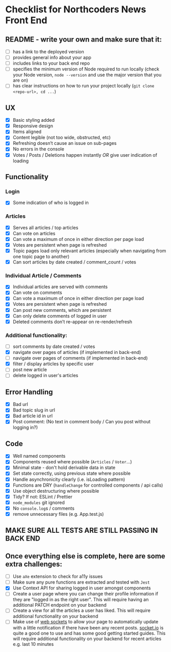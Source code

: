 # Checklist for Northcoders News Front End

## README - write your own and make sure that it:

- [ ] has a link to the deployed version
- [ ] provides general info about your app
- [ ] includes links to your back end repo
- [ ] specifies the minimum version of Node required to run locally (check your Node version, `node --version` and use the major version that you are on)
- [ ] has clear instructions on how to run your project locally (`git clone <repo-url>, cd ...`)

## UX

- [x] Basic styling added
- [x] Responsive design
- [x] Items aligned
- [x] Content legible (not too wide, obstructed, etc)
- [x] Refreshing doesn’t cause an issue on sub-pages
- [x] No errors in the console
- [x] Votes / Posts / Deletions happen instantly _OR_ give user indication of loading

## Functionality

### Login

- [x] Some indication of who is logged in

### Articles

- [x] Serves all articles / top articles
- [x] Can vote on articles
- [x] Can vote a maximum of once in either direction per page load
- [x] Votes are persistent when page is refreshed
- [x] Topic pages load only relevant articles (especially when navigating from one topic page to another)
- [x] Can sort articles by date created / comment_count / votes

### Individual Article / Comments

- [x] Individual articles are served with comments
- [x] Can vote on comments
- [x] Can vote a maximum of once in either direction per page load
- [x] Votes are persistent when page is refreshed
- [x] Can post new comments, which are persistent
- [x] Can only delete comments of logged in user
- [x] Deleted comments don’t re-appear on re-render/refresh

### Additional functionality:

- [ ] sort comments by date created / votes
- [x] navigate over pages of articles (if implemented in back-end)
- [ ] navigate over pages of comments (if implemented in back-end)
- [x] filter / display articles by specific user
- [ ] post new article
- [ ] delete logged in user's articles

## Error Handling

- [x] Bad url
- [x] Bad topic slug in url
- [x] Bad article id in url
- [x] Post comment: (No text in comment body / Can you post without logging in?)

## Code

- [x] Well named components
- [x] Components reused where possible (`Articles` / `Voter`...)
- [x] Minimal state - don't hold derivable data in state
- [x] Set state correctly, using previous state where possible
- [x] Handle asynchronicity clearly (i.e. isLoading pattern)
- [x] Functions are DRY (`handleChange` for controlled components / api calls)
- [x] Use object destructuring where possible
- [x] Tidy? If not: ESLint / Prettier
- [x] `node_modules` git ignored
- [x] No `console.log`s / comments
- [x] remove unnecessary files (e.g. App.test.js)

## MAKE SURE ALL TESTS ARE STILL PASSING IN BACK END

## Once everything else is complete, here are some extra challenges:

- [ ] Use `aXe` extension to check for a11y issues
- [ ] Make sure any pure functions are extracted and tested with `Jest`
- [x] Use Context API for sharing logged in user amongst components
- [ ] Create a user page where you can change their profile information if they are "logged in as the right user". This will require having an additional PATCH endpoint on your backend
- [ ] Create a view for all the articles a user has liked. This will require additional functionality on your backend
- [ ] Make use of [web sockets](https://en.wikipedia.org/wiki/WebSocket) to allow your page to automatically update with a little notification if there have been any recent posts. [socket.io](https://socket.io/) is quite a good one to use and has some good getting started guides. This will require additional functionality on your backend for recent articles e.g. last 10 minutes

